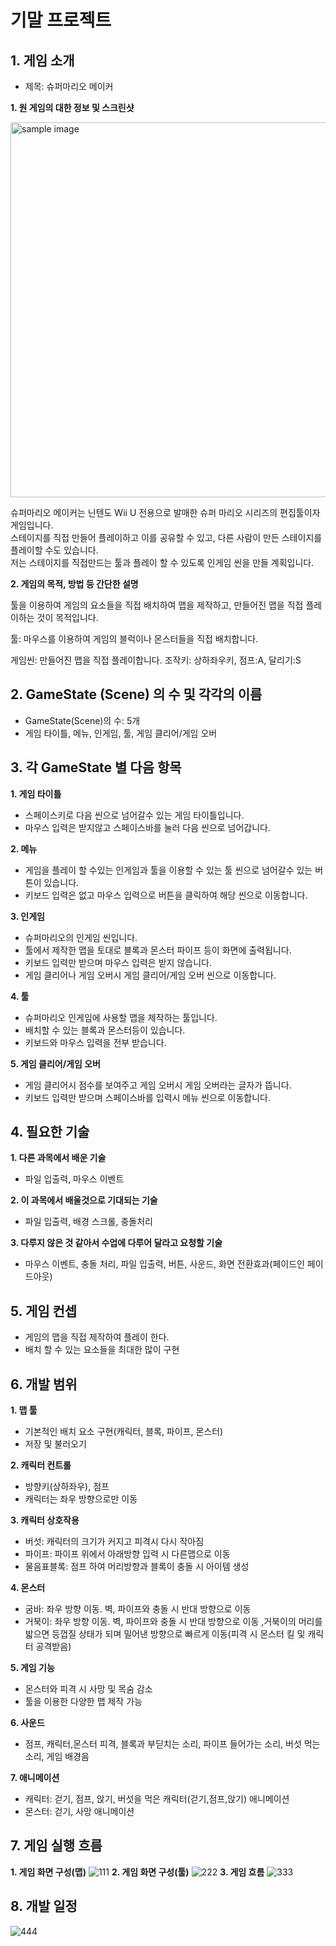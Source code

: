 # 기말 프로젝트  

## 1. 게임 소개
 * 제목: 슈퍼마리오 메이커
 
 **1. 원 게임의 대한 정보 및 스크린샷**
 
 <a href="#"><img src="http://img.tf.co.kr/article/home/2015/10/01/201548081443658722.jpg" width="600px" alt="sample image"></a> 
 
 슈퍼마리오 메이커는 닌텐도 Wii U 전용으로 발매한 슈퍼 마리오 시리즈의 편집툴이자 게임입니다.  
 스테이지를 직접 만들어 플레이하고 이를 공유할 수 있고, 다른 사람이 만든 스테이지를 플레이할 수도 있습니다.  
 저는 스테이지를 직접만드는 툴과 플레이 할 수 있도록 인게임 씬을 만들 계획입니다.
 
 **2. 게임의 목적, 방법 등 간단한 설명**
 
 툴을 이용하여 게임의 요소들을 직접 배치하여 맵을 제작하고, 만들어진 맵을 직접 플레이하는 것이 목적입니다.
 
 
 툴: 마우스를 이용하여 게임의 블럭이나 몬스터들을 직접 배치합니다.
 
 게임씬: 만들어진 맵을 직접 플레이합니다. 조작키: 상하좌우키, 점프:A, 달리기:S
 
 
 ## 2. GameState (Scene) 의 수 및 각각의 이름
 
 * GameState(Scene)의 수: 5개
 * 게임 타이틀, 메뉴, 인게임, 툴, 게임 클리어/게임 오버
 
 
 ## 3. 각 GameState 별 다음 항목
 **1. 게임 타이틀**
 - 스페이스키로 다음 씬으로 넘어갈수 있는 게임 타이틀입니다.
 - 마우스 입력은 받지않고 스페이스바를 눌러 다음 씬으로 넘어갑니다. 
 
 **2. 메뉴**  
 - 게임을 플레이 할 수있는 인게임과 툴을 이용할 수 있는 툴 씬으로 넘어갈수 있는 버튼이 있습니다.
 - 키보드 입력은 없고 마우스 입력으로 버튼을 클릭하여 해당 씬으로 이동합니다.  
 
 **3. 인게임**
 - 슈퍼마리오의 인게임 씬입니다.
 - 툴에서 제작한 맵을 토대로 블록과 몬스터 파이프 등이 화면에 출력됩니다.
 - 키보드 입력만 받으며 마우스 입력은 받지 않습니다.
 - 게임 클리어나 게임 오버시 게임 클리어/게임 오버 씬으로 이동합니다.  
 
 **4. 툴**
 - 슈퍼마리오 인게임에 사용할 맵을 제작하는 툴입니다.
 - 배치할 수 있는 블록과 몬스터등이 있습니다.
 - 키보드와 마우스 입력을 전부 받습니다.  
 
 **5. 게임 클리어/게임 오버**
 - 게임 클리어시 점수를 보여주고 게임 오버시 게임 오버라는 글자가 뜹니다.
 - 키보드 입력만 받으며 스페이스바를 입력시 메뉴 씬으로 이동합니다.
 
 ## 4. 필요한 기술  
 **1. 다른 과목에서 배운 기술**  
 - 파일 입출력, 마우스 이벤트  
 
 **2. 이 과목에서 배울것으로 기대되는 기술**  
 - 파일 입출력, 배경 스크롤, 충돌처리  
 
 **3. 다루지 않은 것 같아서 수업에 다루어  달라고 요청할 기술**  
 - 마우스 이벤트, 충돌 처리, 파일 입출력, 버튼, 사운드, 화면 전환효과(페이드인 페이드아웃)
 
 ## 5. 게임 컨셉
 - 게임의 맵을 직접 제작하여 플레이 한다.
 - 배치 할 수 있는 요소들을 최대한 많이 구현

 ## 6. 개발 범위
 **1. 맵 툴**
 - 기본적인 배치 요소 구현(캐릭터, 블록, 파이프, 몬스터)
 - 저장 및 불러오기
 
 **2. 캐릭터 컨트롤**
 - 방향키(상하좌우), 점프
 - 캐릭터는 좌우 방향으로만 이동
 
 **3. 캐릭터 상호작용**
 - 버섯: 캐릭터의 크기가 커지고 피격시 다시 작아짐
 - 파이프: 파이프 위에서 아래방향 입력 시 다른맵으로 이동
 - 물음표블록: 점프 하여 머리방향과 블록이 충돌 시 아이템 생성

 **4. 몬스터**
 - 굼바: 좌우 방향 이동. 벽, 파이프와 충돌 시 반대 방향으로 이동
 - 거북이: 좌우 방향 이동. 벽, 파이프와 충돌 시 반대 방향으로 이동 ,거북이의 머리를 밟으면 등껍질 상태가 되며 밀어낸 방향으로 빠르게 이동(피격 시 몬스터 킬 및 캐릭터 공격받음)
 
 **5. 게임 기능**
 - 몬스터와 피격 시 사망 및 목숨 감소
 - 툴을 이용한 다양한 맵 제작 가능
 
 **6. 사운드**
 - 점프, 캐릭터,몬스터 피격, 블록과 부딛치는 소리, 파이프 들어가는 소리, 버섯 먹는소리, 게임 배경음

 **7. 애니메이션**
 - 캐릭터: 걷기, 점프, 앉기, 버섯을 먹은 캐릭터(걷기,점프,앉기) 애니메이션
 - 몬스터: 걷기, 사망 애니메이션
 
 ## 7. 게임 실행 흐름
 
 **1. 게임 화면 구성(맵)**
 ![111](https://user-images.githubusercontent.com/66163299/95560300-0c9bcd80-0a54-11eb-84eb-85bb9ee2f867.PNG)
 **2. 게임 화면 구성(툴)**
 ![222](https://user-images.githubusercontent.com/66163299/95560435-3e149900-0a54-11eb-8bd3-bb2a9a7bbc4e.PNG)
 **3. 게임 흐름**
 ![333](https://user-images.githubusercontent.com/66163299/95560444-3fde5c80-0a54-11eb-96f6-6cf9b6bd1545.PNG)
 ## 8. 개발 일정
 ![444](https://user-images.githubusercontent.com/66163299/95560445-3fde5c80-0a54-11eb-9cce-99b3b809055b.PNG)
